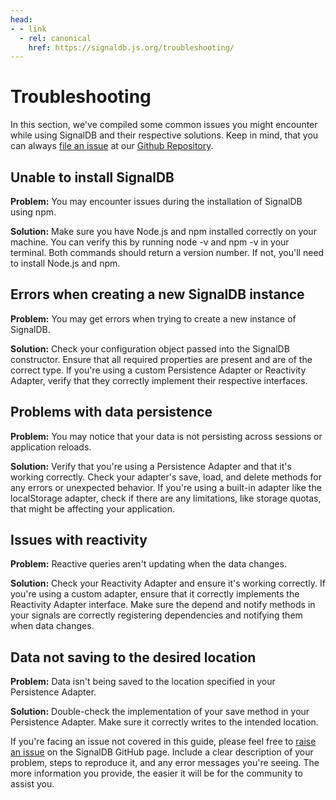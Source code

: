 ```yaml
---
head:
- - link
  - rel: canonical
    href: https://signaldb.js.org/troubleshooting/
---
```

# Troubleshooting

In this section, we've compiled some common issues you might encounter while using SignalDB and their respective solutions. Keep in mind, that you can always [file an issue](https://github.com/maxnowack/signaldb/issues/new) at our [Github Repository](https://github.com/maxnowack/signaldb).

## Unable to install SignalDB
**Problem:** You may encounter issues during the installation of SignalDB using npm.

**Solution:** Make sure you have Node.js and npm installed correctly on your machine. You can verify this by running node -v and npm -v in your terminal. Both commands should return a version number. If not, you'll need to install Node.js and npm.

## Errors when creating a new SignalDB instance
**Problem:** You may get errors when trying to create a new instance of SignalDB.

**Solution:** Check your configuration object passed into the SignalDB constructor. Ensure that all required properties are present and are of the correct type. If you're using a custom Persistence Adapter or Reactivity Adapter, verify that they correctly implement their respective interfaces.

## Problems with data persistence
**Problem:** You may notice that your data is not persisting across sessions or application reloads.

**Solution:** Verify that you're using a Persistence Adapter and that it's working correctly. Check your adapter's save, load, and delete methods for any errors or unexpected behavior. If you're using a built-in adapter like the localStorage adapter, check if there are any limitations, like storage quotas, that might be affecting your application.

## Issues with reactivity
**Problem:** Reactive queries aren't updating when the data changes.

**Solution:** Check your Reactivity Adapter and ensure it's working correctly. If you're using a custom adapter, ensure that it correctly implements the Reactivity Adapter interface. Make sure the depend and notify methods in your signals are correctly registering dependencies and notifying them when data changes.

## Data not saving to the desired location
**Problem:** Data isn't being saved to the location specified in your Persistence Adapter.

**Solution:** Double-check the implementation of your save method in your Persistence Adapter. Make sure it correctly writes to the intended location.

If you're facing an issue not covered in this guide, please feel free to [raise an issue](https://github.com/maxnowack/signaldb/issues/new) on the SignalDB GitHub page. Include a clear description of your problem, steps to reproduce it, and any error messages you're seeing. The more information you provide, the easier it will be for the community to assist you.
